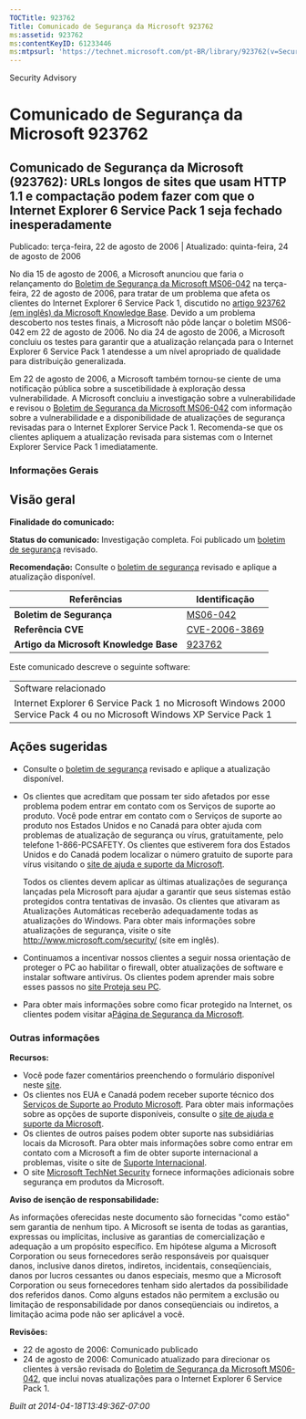 ```yaml
---
TOCTitle: 923762
Title: Comunicado de Segurança da Microsoft 923762
ms:assetid: 923762
ms:contentKeyID: 61233446
ms:mtpsurl: 'https://technet.microsoft.com/pt-BR/library/923762(v=Security.10)'
---
```


Security Advisory

Comunicado de Segurança da Microsoft 923762
===========================================

Comunicado de Segurança da Microsoft (923762): URLs longos de sites que usam HTTP 1.1 e compactação podem fazer com que o Internet Explorer 6 Service Pack 1 seja fechado inesperadamente
-----------------------------------------------------------------------------------------------------------------------------------------------------------------------------------------

Publicado: terça-feira, 22 de agosto de 2006 | Atualizado: quinta-feira, 24 de agosto de 2006

No dia 15 de agosto de 2006, a Microsoft anunciou que faria o relançamento do [Boletim de Segurança da Microsoft MS06-042](http://technet.microsoft.com/security/bulletin/ms06-042) na terça-feira, 22 de agosto de 2006, para tratar de um problema que afeta os clientes do Internet Explorer 6 Service Pack 1, discutido no [artigo 923762 (em inglês) da Microsoft Knowledge Base](http://support.microsoft.com/kb/923762/). Devido a um problema descoberto nos testes finais, a Microsoft não pôde lançar o boletim MS06-042 em 22 de agosto de 2006. No dia 24 de agosto de 2006, a Microsoft concluiu os testes para garantir que a atualização relançada para o Internet Explorer 6 Service Pack 1 atendesse a um nível apropriado de qualidade para distribuição generalizada.

Em 22 de agosto de 2006, a Microsoft também tornou-se ciente de uma notificação pública sobre a suscetibilidade à exploração dessa vulnerabilidade. A Microsoft concluiu a investigação sobre a vulnerabilidade e revisou o [Boletim de Segurança da Microsoft MS06-042](http://technet.microsoft.com/security/bulletin/ms06-042) com informação sobre a vulnerabilidade e a disponibilidade de atualizações de segurança revisadas para o Internet Explorer Service Pack 1. Recomenda-se que os clientes apliquem a atualização revisada para sistemas com o Internet Explorer Service Pack 1 imediatamente.

### Informações Gerais

Visão geral
-----------

<span></span>
**Finalidade do comunicado:**

**Status do comunicado:** Investigação completa. Foi publicado um [boletim de segurança](http://technet.microsoft.com/security/bulletin/ms06-042) revisado.

**Recomendação:** Consulte o [boletim de segurança](http://technet.microsoft.com/security/bulletin/ms06-042) revisado e aplique a atualização disponível.

| Referências                            | Identificação                                                                    |
|----------------------------------------|----------------------------------------------------------------------------------|
| **Boletim de Segurança**               | [MS06-042](http://technet.microsoft.com/security/bulletin/ms06-042)              |
| **Referência CVE**                     | [CVE-2006-3869](http://www.cve.mitre.org/cgi-bin/cvename.cgi?name=cve-2006-3869) |
| **Artigo da Microsoft Knowledge Base** | [923762](http://support.microsoft.com/kb/923762)                                 |

Este comunicado descreve o seguinte software:

|                                                                                                                       |
|-----------------------------------------------------------------------------------------------------------------------|
| Software relacionado                                                                                                  |
| Internet Explorer 6 Service Pack 1 no Microsoft Windows 2000 Service Pack 4 ou no Microsoft Windows XP Service Pack 1 |

Ações sugeridas
---------------

<span></span>
-   Consulte o [boletim de segurança](http://technet.microsoft.com/security/bulletin/ms06-042) revisado e aplique a atualização disponível.
-   Os clientes que acreditam que possam ter sido afetados por esse problema podem entrar em contato com os Serviços de suporte ao produto. Você pode entrar em contato com o Serviços de suporte ao produto nos Estados Unidos e no Canadá para obter ajuda com problemas de atualização de segurança ou vírus, gratuitamente, pelo telefone 1-866-PCSAFETY. Os clientes que estiverem fora dos Estados Unidos e do Canadá podem localizar o número gratuito de suporte para vírus visitando o [site de ajuda e suporte da Microsoft](http://support.microsoft.com/security/).  

    Todos os clientes devem aplicar as últimas atualizações de segurança lançadas pela Microsoft para ajudar a garantir que seus sistemas estão protegidos contra tentativas de invasão. Os clientes que ativaram as Atualizações Automáticas receberão adequadamente todas as atualizações do Windows. Para obter mais informações sobre atualizações de segurança, visite o site <http://www.microsoft.com/security/> (site em inglês).
-   Continuamos a incentivar nossos clientes a seguir nossa orientação de proteger o PC ao habilitar o firewall, obter atualizações de software e instalar software antivírus. Os clientes podem aprender mais sobre esses passos no [site Proteja seu PC](http://www.microsoft.com/protect%20(site%20em%20inglês)).
-   Para obter mais informações sobre como ficar protegido na Internet, os clientes podem visitar a[Página de Segurança da Microsoft](http://www.microsoft.com/security).

### Outras informações

**Recursos:**

-   Você pode fazer comentários preenchendo o formulário disponível neste [site](https://support.microsoft.com/common/survey.aspx?scid=sw;en;1257&amp;showpage=1&amp;ws=technet&amp;sd=tech).
-   Os clientes nos EUA e Canadá podem receber suporte técnico dos [Serviços de Suporte ao Produto Microsoft](http://go.microsoft.com/fwlink/?linkid=21131). Para obter mais informações sobre as opções de suporte disponíveis, consulte o [site de ajuda e suporte da Microsoft](http://support.microsoft.com/?ln=pt-br).
-   Os clientes de outros países podem obter suporte nas subsidiárias locais da Microsoft. Para obter mais informações sobre como entrar em contato com a Microsoft a fim de obter suporte internacional a problemas, visite o site de [Suporte Internacional](http://go.microsoft.com/fwlink/?linkid=21155).
-   O site [Microsoft TechNet Security](http://go.microsoft.com/fwlink/?linkid=21132) fornece informações adicionais sobre segurança em produtos da Microsoft.

**Aviso de isenção de responsabilidade:**

As informações oferecidas neste documento são fornecidas "como estão" sem garantia de nenhum tipo. A Microsoft se isenta de todas as garantias, expressas ou implícitas, inclusive as garantias de comercialização e adequação a um propósito específico. Em hipótese alguma a Microsoft Corporation ou seus fornecedores serão responsáveis por quaisquer danos, inclusive danos diretos, indiretos, incidentais, conseqüenciais, danos por lucros cessantes ou danos especiais, mesmo que a Microsoft Corporation ou seus fornecedores tenham sido alertados da possibilidade dos referidos danos. Como alguns estados não permitem a exclusão ou limitação de responsabilidade por danos conseqüenciais ou indiretos, a limitação acima pode não ser aplicável a você.

**Revisões:**

-   22 de agosto de 2006: Comunicado publicado
-   24 de agosto de 2006: Comunicado atualizado para direcionar os clientes à versão revisada do [Boletim de Segurança da Microsoft MS06-042](http://technet.microsoft.com/security/bulletin/ms06-042), que inclui novas atualizações para o Internet Explorer 6 Service Pack 1.

*Built at 2014-04-18T13:49:36Z-07:00*
